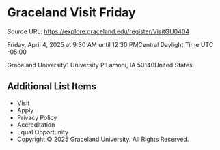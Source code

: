 # Graceland Visit Friday

Source URL: https://explore.graceland.edu/register/VisitGU0404

Friday, April 4, 2025 at 9:30 AM until 12:30 PMCentral Daylight Time UTC -05:00

Graceland University1 University PlLamoni, IA 50140United States


## Additional List Items

- Visit
- Apply
- Privacy Policy
- Accreditation
- Equal Opportunity
- Copyright © 2025 Graceland University. All Rights Reserved.
